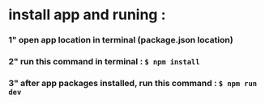 # install app and runing :
### 1" open app location in terminal (package.json location)
### 2" run this command in terminal : `$ npm install `
### 3" after app packages installed, run this command : `$ npm run dev `
